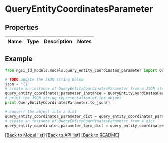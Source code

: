 # QueryEntityCoordinatesParameter


## Properties

Name | Type | Description | Notes
------------ | ------------- | ------------- | -------------

## Example

```python
from ngsi_ld_models.models.query_entity_coordinates_parameter import QueryEntityCoordinatesParameter

# TODO update the JSON string below
json = "{}"
# create an instance of QueryEntityCoordinatesParameter from a JSON string
query_entity_coordinates_parameter_instance = QueryEntityCoordinatesParameter.from_json(json)
# print the JSON string representation of the object
print QueryEntityCoordinatesParameter.to_json()

# convert the object into a dict
query_entity_coordinates_parameter_dict = query_entity_coordinates_parameter_instance.to_dict()
# create an instance of QueryEntityCoordinatesParameter from a dict
query_entity_coordinates_parameter_form_dict = query_entity_coordinates_parameter.from_dict(query_entity_coordinates_parameter_dict)
```
[[Back to Model list]](../README.md#documentation-for-models) [[Back to API list]](../README.md#documentation-for-api-endpoints) [[Back to README]](../README.md)



